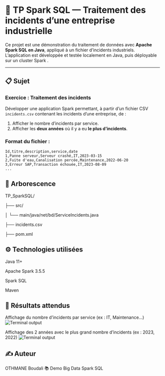 # 🧠 TP Spark SQL — Traitement des incidents d’une entreprise industrielle

Ce projet est une démonstration du traitement de données avec **Apache Spark SQL en Java**, appliqué à un fichier d’incidents industriels. L’application est développée et testée localement en Java, puis déployable sur un cluster Spark .

---

## 📋 Sujet

### Exercice : Traitement des incidents

Développer une application Spark permettant, à partir d’un fichier CSV `incidents.csv` contenant les incidents d’une entreprise, de :

1. Afficher le nombre d’incidents par service.
2. Afficher les **deux années** où il y a eu **le plus d’incidents**.

### Format du fichier :
```csv
Id,titre,description,service,date
1,Panne serveur,Serveur crashé,IT,2023-03-15
2,Fuite d'eau,Canalisation percée,Maintenance,2022-06-20
3,Erreur SAP,Transaction échouée,IT,2023-08-09
...
```
## 📁 Arborescence

TP_SparkSQL/

├── src/

│   └── main/java/net/bd/ServiceIncidents.java

├── incidents.csv

├── pom.xml

## ⚙️ Technologies utilisées
Java 11+

Apache Spark 3.5.5

Spark SQL

Maven

## 📸 Résultats attendus
Affichage du nombre d’incidents par service (ex : IT, Maintenance…)
![Terminal output](screenshots/ps1.png)

Affichage des 2 années avec le plus grand nombre d’incidents (ex : 2023, 2022)
![Terminal output](screenshots/ps2.png)

## ✍️ Auteur
OTHMANE Boudali
📚 Demo Big Data Spark SQL
